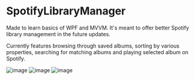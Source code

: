 # SpotifyLibraryManager
Made to learn basics of WPF and MVVM. It's meant to offer better Spotify library management in the future updates.  

Currently features browsing through saved albums, sorting by various properties, searching for matching albums and playing selected album on Spotify.
  
![image](https://user-images.githubusercontent.com/56158767/159158516-b7d25a80-7ed0-4328-a7ca-51d33ae50978.png)
![image](https://user-images.githubusercontent.com/56158767/159158625-3cf2bcbc-c4db-45db-ae03-4681e86715f9.png)
![image](https://user-images.githubusercontent.com/56158767/159158637-3d274fcc-147d-4bcc-8725-ed5ee226123a.png)






